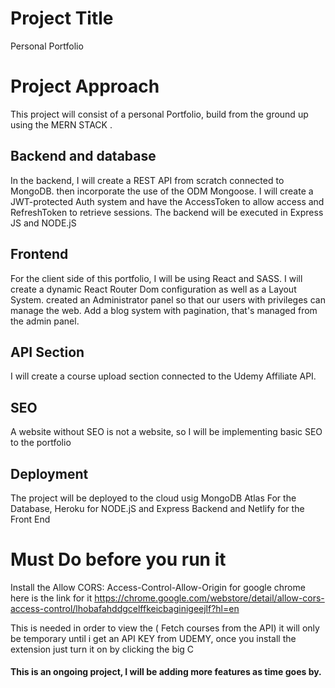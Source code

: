 # Project Title

Personal Portfolio

# Project Approach

This project will consist of a personal Portfolio, build from the ground up using the MERN STACK
.

## Backend and database

In the backend, I will create a REST API from scratch connected to MongoDB.
then incorporate the use of the ODM Mongoose.
I will create a JWT-protected Auth system and have the AccessToken to allow access and RefreshToken to retrieve sessions. The backend will be executed in Express JS and NODE.jS

## Frontend

For the client side of this portfolio, I will be using React and SASS. I will create a dynamic React Router Dom configuration as well as a Layout System. created an Administrator panel so that our users with privileges can manage the web. Add a blog system with pagination, that's managed from the admin panel.

## API Section

I will create a course upload section connected to the Udemy Affiliate API.

## SEO

A website without SEO is not a website, so I will be implementing basic SEO to the portfolio

## Deployment

The project will be deployed to the cloud usig MongoDB Atlas For the Database, Heroku for NODE.jS and Express Backend and Netlify for the Front End

# Must Do before you run it

Install the Allow CORS: Access-Control-Allow-Origin for google chrome here is the link for it https://chrome.google.com/webstore/detail/allow-cors-access-control/lhobafahddgcelffkeicbaginigeejlf?hl=en

This is needed in order to view the ( Fetch courses from the API) it will only be temporary until i get an API KEY from UDEMY, once you install the extension just turn it on by clicking the big C

#### This is an ongoing project, I will be adding more features as time goes by.
